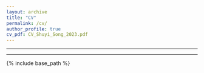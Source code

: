 ```yaml
---
layout: archive
title: "CV"
permalink: /cv/
author_profile: true
cv_pdf: CV_Shuyi_Song_2023.pdf
---
```


---

---

{% include base_path %}

